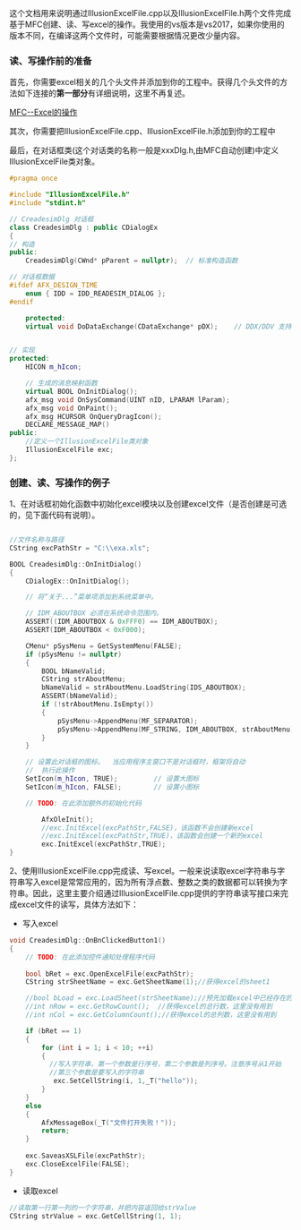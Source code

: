 这个文档用来说明通过IllusionExcelFile.cpp以及IllusionExcelFile.h两个文件完成基于MFC创建、读、写excel的操作。我使用的vs版本是vs2017，如果你使用的版本不同，在编译这两个文件时，可能需要根据情况更改少量内容。

### 读、写操作前的准备
首先，你需要excel相关的几个头文件并添加到你的工程中。获得几个头文件的方法如下连接的**第一部分**有详细说明，这里不再复述。

[MFC--Excel的操作](https://www.cnblogs.com/tongye/p/10212901.html)

其次，你需要把IllusionExcelFile.cpp、IllusionExcelFile.h添加到你的工程中

最后，在对话框类(这个对话类的名称一般是xxxDlg.h,由MFC自动创建)中定义IllusionExcelFile类对象。

```c++
#pragma once

#include "IllusionExcelFile.h"
#include "stdint.h"

// CreadesimDlg 对话框
class CreadesimDlg : public CDialogEx
{
// 构造
public:
	CreadesimDlg(CWnd* pParent = nullptr);	// 标准构造函数

// 对话框数据
#ifdef AFX_DESIGN_TIME
	enum { IDD = IDD_READESIM_DIALOG };
#endif

	protected:
	virtual void DoDataExchange(CDataExchange* pDX);	// DDX/DDV 支持


// 实现
protected:
	HICON m_hIcon;

	// 生成的消息映射函数
	virtual BOOL OnInitDialog();
	afx_msg void OnSysCommand(UINT nID, LPARAM lParam);
	afx_msg void OnPaint();
	afx_msg HCURSOR OnQueryDragIcon();
	DECLARE_MESSAGE_MAP()
public:
    //定义一个IllusionExcelFile类对象
	IllusionExcelFile exc;
};

```

### 创建、读、写操作的例子
1、在对话框初始化函数中初始化excel模块以及创建excel文件（是否创建是可选的，见下面代码有说明）。

```c++

//文件名称与路径
CString excPathStr = "C:\\exa.xls";

BOOL CreadesimDlg::OnInitDialog()
{
	CDialogEx::OnInitDialog();

	// 将“关于...”菜单项添加到系统菜单中。

	// IDM_ABOUTBOX 必须在系统命令范围内。
	ASSERT((IDM_ABOUTBOX & 0xFFF0) == IDM_ABOUTBOX);
	ASSERT(IDM_ABOUTBOX < 0xF000);

	CMenu* pSysMenu = GetSystemMenu(FALSE);
	if (pSysMenu != nullptr)
	{
		BOOL bNameValid;
		CString strAboutMenu;
		bNameValid = strAboutMenu.LoadString(IDS_ABOUTBOX);
		ASSERT(bNameValid);
		if (!strAboutMenu.IsEmpty())
		{
			pSysMenu->AppendMenu(MF_SEPARATOR);
			pSysMenu->AppendMenu(MF_STRING, IDM_ABOUTBOX, strAboutMenu);
		}
	}

	// 设置此对话框的图标。  当应用程序主窗口不是对话框时，框架将自动
	//  执行此操作
	SetIcon(m_hIcon, TRUE);			// 设置大图标
	SetIcon(m_hIcon, FALSE);		// 设置小图标

	// TODO: 在此添加额外的初始化代码

        AfxOleInit();
        //exc.InitExcel(excPathStr,FALSE)，该函数不会创建新excel
        //exc.InitExcel(excPathStr,TRUE)，该函数会创建一个新的excel
        exc.InitExcel(excPathStr,TRUE);
}
```

2、使用IllusionExcelFile.cpp完成读、写excel。一般来说读取excel字符串与字符串写入excel是常常应用的，因为所有浮点数、整数之类的数据都可以转换为字符串。因此，这里主要介绍通过IllusionExcelFile.cpp提供的字符串读写接口来完成excel文件的读写，具体方法如下：

 - 写入excel
```c++
void CreadesimDlg::OnBnClickedButton1()
{
	// TODO: 在此添加控件通知处理程序代码
	
	bool bRet = exc.OpenExcelFile(excPathStr);
	CString strSheetName = exc.GetSheetName(1);//获得excel的sheet1

	//bool bLoad = exc.LoadSheet(strSheetName);//预先加载excel中已经存在的数据，加快数据读取工作
	//int nRow = exc.GetRowCount();  //获得excel的总行数，这里没有用到
	//int nCol = exc.GetColumnCount();//获得excel的总列数，这里没有用到

	if (bRet == 1)
	{
        for (int i = 1; i < 10; ++i)
        {
          //写入字符串，第一个参数是行序号，第二个参数是列序号。注意序号从1开始
          //第三个参数是要写入的字符串
           exc.SetCellString(i, 1,_T("hello"));
        }
	}
	else
	{
		AfxMessageBox(_T("文件打开失败！"));
		return;
	}
	
	exc.SaveasXSLFile(excPathStr);
	exc.CloseExcelFile(FALSE);
}
```

 - 读取excel
```c++
//读取第一行第一列的一个字符串，并把内容返回给strValue
CString strValue = exc.GetCellString(1, 1);
```
